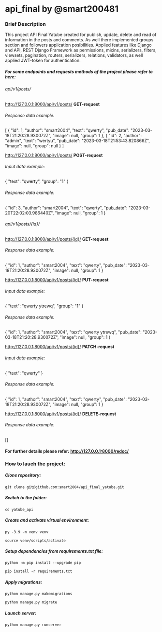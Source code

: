 # api_final by @smart200481 <Mikhail Sutormin>

### Brief Description

This project API Final Yatube created for publish, update, delete and read of information in the posts and comments.
As well there implemented groups section and followers application posibilities.
Applied features like Django and API, REST Django Framework as permissions, mixins, serializers, filters, viewsets, pagination, routers, serializers, relations, validators, as well applied JWT-token for authentication.


##### For some endpoints and requests methods of the project please refer to here:

###### api/v1/posts/

http://127.0.0.1:8000/api/v1/posts/
**GET-request**

###### Response data example:
[
    {
        "id": 1,
        "author": "smart2004",
        "text": "qwerty",
        "pub_date": "2023-03-18T21:20:28.930072Z",
        "image": null,
        "group": 1
    },
    {
        "id": 2,
        "author": "admin",
        "text": "wertyu",
        "pub_date": "2023-03-18T21:53:43.820866Z",
        "image": null,
        "group": null
    }
]

http://127.0.0.1:8000/api/v1/posts/
**POST-request**

###### Input data example:
{
    "text": "qwerty",
    "group": "1"
}

###### Response data example:
{
    "id": 3,
    "author": "smart2004",
    "text": "qwerty",
    "pub_date": "2023-03-20T22:02:03.986440Z",
    "image": null,
    "group": 1
}


###### api/v1/posts/{id}/

http://127.0.0.1:8000/api/v1/posts/{id}/
**GET-request**

###### Response data example:
{
    "id": 1,
    "author": "smart2004",
    "text": "qwerty",
    "pub_date": "2023-03-18T21:20:28.930072Z",
    "image": null,
    "group": 1
}

http://127.0.0.1:8000/api/v1/posts/{id}/
**PUT-request**

###### Input data example:
{
    "text": "qwerty ytrewq",
    "group": "1"
}

###### Response data example:
{
    "id": 1,
    "author": "smart2004",
    "text": "qwerty ytrewq",
    "pub_date": "2023-03-18T21:20:28.930072Z",
    "image": null,
    "group": 1
}

http://127.0.0.1:8000/api/v1/posts/{id}/
**PATCH-request**

###### Input data example:
{
    "text": "qwerty"
}

###### Response data example:
{
    "id": 1,
    "author": "smart2004",
    "text": "qwerty",
    "pub_date": "2023-03-18T21:20:28.930072Z",
    "image": null,
    "group": 1
}

http://127.0.0.1:8000/api/v1/posts/{id}/
**DELETE-request**

###### Response data example:
[]


#### For further details please refer: http://127.0.0.1:8000/redoc/


### How to lauch the project:

##### Clone repository:

```
git clone git@github.com:smart2004/api_final_yatube.git
```

##### Switch to the folder:

```
cd yatube_api
```

##### Create and activate virtual environment:

```
py -3.9 -m venv venv
```

```
source venv/scripts/activate
```


##### Setup dependencies from requirements.txt file:

```
python -m pip install --upgrade pip
```

```
pip install -r requirements.txt
```

##### Apply migrations:

```
python manage.py makemigrations
```

```
python manage.py migrate
```

##### Launch server:

```
python manage.py runserver
```
